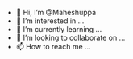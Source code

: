 - 👋 Hi, I’m @Maheshuppa
- 👀 I’m interested in ...
- 🌱 I’m currently learning ...
- 💞️ I’m looking to collaborate on ...
- 📫 How to reach me ...

<!---
Maheshuppa/Maheshuppa is a ✨ special ✨ repository because its `README.md` (this file) appears on your GitHub profile.
You can click the Preview link to take a look at your changes.
--->
